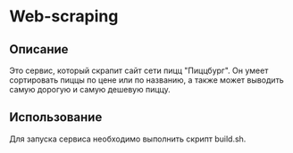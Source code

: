 # Web-scraping

## Описание
Это сервис, который скрапит сайт сети пицц "Пиццбург". Он умеет сортировать пиццы по цене или по названию, а также может выводить самую дорогую и самую дешевую пиццу.

## Использование
Для запуска сервиса необходимо выполнить скрипт build.sh.